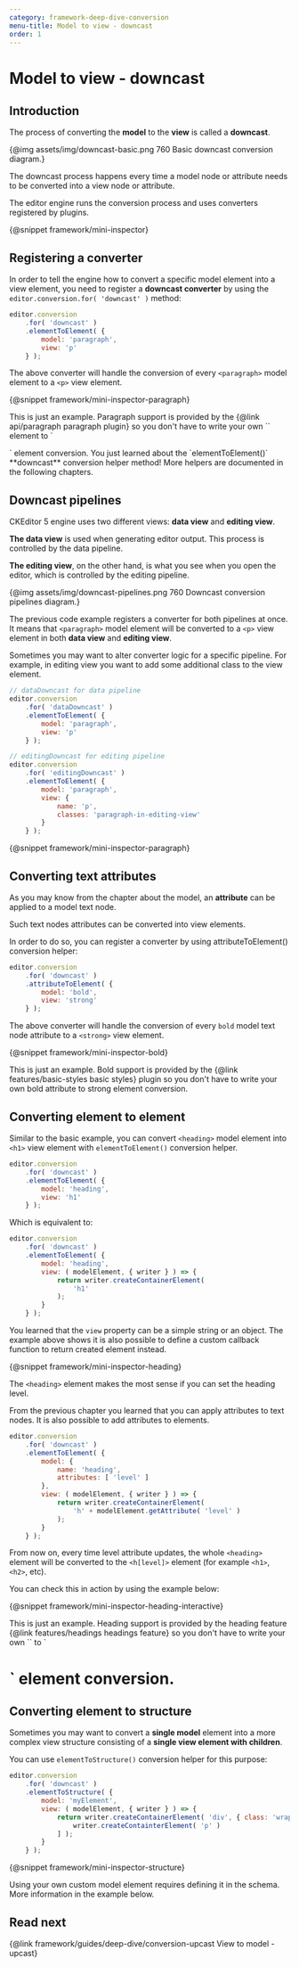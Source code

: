 ```yaml
---
category: framework-deep-dive-conversion
menu-title: Model to view - downcast
order: 1
---
```


# Model to view - downcast

## Introduction

The process of converting the **model** to the **view** is called a **downcast**.

{@img assets/img/downcast-basic.png 760 Basic downcast conversion diagram.}

The downcast process happens every time a model node or attribute needs to be converted into a view node or attribute.

The editor engine runs the conversion process and uses converters registered by plugins.

{@snippet framework/mini-inspector}

## Registering a converter

In order to tell the engine how to convert a specific model element into a view element, you need to register a **downcast converter** by using the `editor.conversion.for( 'downcast' )` method:

```js
editor.conversion
	.for( 'downcast' )
	.elementToElement( {
		model: 'paragraph',
		view: 'p'
	} );
```

The above converter will handle the conversion of every `<paragraph>` model element to a `<p>` view element.

{@snippet framework/mini-inspector-paragraph}

<info-box>
	This is just an example. Paragraph support is provided by the {@link api/paragraph paragraph plugin} so you don't have to write your own `<paragraph>` element to `<p>` element conversion.
</info-box>

<info-box>
	You just learned about the `elementToElement()` **downcast** conversion helper method! More helpers are documented in the following chapters.
</info-box>

## Downcast pipelines

CKEditor 5 engine uses two different views: **data view** and **editing view**.

**The data view** is used when generating editor output. This process is controlled by the data pipeline.

**The editing view**, on the other hand, is what you see when you open the editor, which is controlled by the editing pipeline.

{@img assets/img/downcast-pipelines.png 760 Downcast conversion pipelines diagram.}

The previous code example registers a converter for both pipelines at once. It means that `<paragraph>` model element will be converted to a `<p>` view element in both **data view** and **editing view**.

Sometimes you may want to alter converter logic for a specific pipeline. For example, in editing view you want to add some additional class to the view element.

```js
// dataDowncast for data pipeline
editor.conversion
	.for( 'dataDowncast' )
	.elementToElement( {
		model: 'paragraph',
		view: 'p'
	} );

// editingDowncast for editing pipeline
editor.conversion
	.for( 'editingDowncast' )
	.elementToElement( {
		model: 'paragraph',
		view: {
			name: 'p',
			classes: 'paragraph-in-editing-view'
		}
	} );
```

{@snippet framework/mini-inspector-paragraph}

## Converting text attributes

As you may know from the chapter about the model, an **attribute** can be applied to a model text node.

Such text nodes attributes can be converted into view elements.

In order to do so, you can register a converter by using attributeToElement() conversion helper:

```js
editor.conversion
	.for( 'downcast' )
	.attributeToElement( {
		model: 'bold',
		view: 'strong'
	} );
```

The above converter will handle the conversion of every `bold` model text node attribute to a `<strong>` view element.

{@snippet framework/mini-inspector-bold}

<info-box>
	This is just an example. Bold support is provided by the {@link features/basic-styles basic styles} plugin so you don't have to write your own bold attribute to strong element conversion.
</info-box>

## Converting element to element

Similar to the basic example, you can convert `<heading>` model element into `<h1>` view element with `elementToElement()` conversion helper.

```js
editor.conversion
	.for( 'downcast' )
	.elementToElement( {
		model: 'heading',
		view: 'h1'
	} );
```

Which is equivalent to:

```js
editor.conversion
	.for( 'downcast' )
	.elementToElement( {
		model: 'heading',
		view: ( modelElement, { writer } ) => {
			return writer.createContainerElement(
				'h1'
			);
		}
	} );
```

You learned that the `view` property can be a simple string or an object. The example above shows it is also possible to define a custom callback function to return created element instead.

{@snippet framework/mini-inspector-heading}

The `<heading>` element makes the most sense if you can set the heading level.

From the previous chapter you learned that you can apply attributes to text nodes. It is also possible to add attributes to elements.

```js
editor.conversion
	.for( 'downcast' )
	.elementToElement( {
		model: {
			name: 'heading',
			attributes: [ 'level' ]
		},
		view: ( modelElement, { writer } ) => {
			return writer.createContainerElement(
				'h' + modelElement.getAttribute( 'level' )
			);
		}
	} );
```

From now on, every time level attribute updates, the whole `<heading>` element will be converted to the `<h[level]>` element (for example `<h1>`, `<h2>`, etc).

You can check this in action by using the example below:

{@snippet framework/mini-inspector-heading-interactive}

<info-box>
	This is just an example. Heading support is provided by the heading feature {@link features/headings headings feature} so you don't have to write your own `<heading level="1">` to `<h1>` element conversion.
</info-box>

## Converting element to structure

Sometimes you may want to convert a **single model** element into a more complex view structure consisting of a **single view element with children**.

You can use `elementToStructure()` conversion helper for this purpose:

```js
editor.conversion
	.for( 'downcast' )
	.elementToStructure( {
		model: 'myElement',
		view: ( modelElement, { writer } ) => {
			return writer.createContainerElement( 'div', { class: 'wrapper' }, [
				writer.createContainterElement( 'p' )
			] );
		}
	} );
```

{@snippet framework/mini-inspector-structure}

<info-box>
	Using your own custom model element requires defining it in the schema. More information in the example below.
</info-box>

## Read next

{@link framework/guides/deep-dive/conversion-upcast View to model - upcast}
